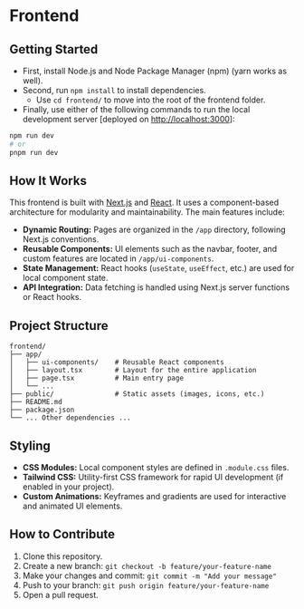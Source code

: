 # Frontend

## Getting Started

- First, install Node.js and Node Package Manager (npm) (yarn works as well).
- Second, run ```npm install``` to install dependencies.
    - Use ```cd frontend/``` to move into the root of the frontend folder.
- Finally, use either of the following commands to run the local development server [deployed on [http://localhost:3000](http://localhost:3000)]:

```bash
npm run dev
# or
pnpm run dev
```

## How It Works

This frontend is built with [Next.js](https://nextjs.org/) and [React](https://react.dev/). It uses a component-based architecture for modularity and maintainability. The main features include:

- **Dynamic Routing:** Pages are organized in the `/app` directory, following Next.js conventions.
- **Reusable Components:** UI elements such as the navbar, footer, and custom features are located in `/app/ui-components`.
- **State Management:** React hooks (`useState`, `useEffect`, etc.) are used for local component state.
- **API Integration:** Data fetching is handled using Next.js server functions or React hooks.

## Project Structure

```
frontend/
├── app/
│   ├── ui-components/    # Reusable React components
│   ├── layout.tsx        # Layout for the entire application
│   ├── page.tsx          # Main entry page
│   └── ...
├── public/               # Static assets (images, icons, etc.)
├── README.md
├── package.json
└── ... Other dependencies ...
```

## Styling

- **CSS Modules:** Local component styles are defined in `.module.css` files.
- **Tailwind CSS:** Utility-first CSS framework for rapid UI development (if enabled in your project).
- **Custom Animations:** Keyframes and gradients are used for interactive and animated UI elements.

## How to Contribute

1. Clone this repository.
2. Create a new branch: `git checkout -b feature/your-feature-name`
3. Make your changes and commit: `git commit -m "Add your message"`
4. Push to your branch: `git push origin feature/your-feature-name`
5. Open a pull request.


